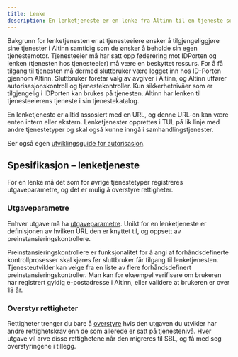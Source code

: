 ```yaml
---
title: Lenke
description: En lenketjeneste er en lenke fra Altinn til en tjeneste som ligger hos tjenesteeieren.
---
```



Bakgrunn for lenketjenesten er at tjenesteeiere ønsker å tilgjengeliggjøre sine tjenester i Altinn samtidig som de ønsker å beholde sin egen tjenestemotor.
Tjenesteeier må har satt opp føderering mot IDPorten og lenken (tjenesten hos tjenesteeier) må være en beskyttet ressurs. For å få tilgang til tjenesten må dermed
sluttbruker være logget inn hos ID-Porten gjennom Altinn. Sluttbruker foretar valg av avgiver i Altinn, og Altinn utfører
autorisasjonskontroll og tjenestekontroller. Kun sikkerhetnivåer som er tilgjengelig i IDPorten kan brukes på tjenesten. Altinn har lenken
til tjenesteeierens tjeneste i sin tjenestekatalog.

En lenketjeneste er alltid assosiert med en URL, og denne URL-en kan være enten intern eller ekstern. Lenketjenester opprettes i TUL på lik
linje med andre tjenestetyper og skal også kunne inngå i samhandlingstjenester.

Ser også egen [utviklingsguide for autorisasjon](/docs/utviklingsguider/autorisasjon/).

## Spesifikasjon – lenketjeneste

For en lenke må det som for øvrige tjenestetyper registreres utgaveparametre, og det er mulig å overstyre rettigheter.

### Utgaveparametre

Enhver utgave må ha [utgaveparametre](../felles-funksjonalitet/#utgaveparametere). Unikt for en lenketjeneste er definisjonen
av hvilken URL den er knyttet til, og oppsett av preinstansieringskontrollere.

Preinstansieringskontrollere er funksjonalitet for å angi at forhåndsdefinerte kontrollprosesser skal kjøres før sluttbruker får tilgang til
lenketjenesten. Tjenesteutvikler kan velge fra en liste av flere forhåndsdefinert preinstansieringskontroller. Man kan for eksempel
verifisere om brukeren har registrert gyldig e-postadresse i Altinn, eller validere at brukeren er over 18 år.

### Overstyr rettigheter

Rettigheter trenger du bare å [overstyre](../felles-funksjonalitet/#overstyr-rettigheter) hvis den utgaven du utvikler har andre rettighetskrav enn de som allerede er satt på tjenestenivå.
Hver utgave vil arve disse rettighetene når den migreres til SBL, og få med seg overstyringene i tillegg.